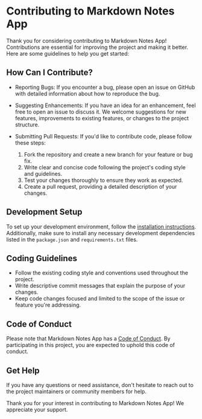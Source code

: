 # Contributing to Markdown Notes App

Thank you for considering contributing to Markdown Notes App! Contributions are essential for improving the project and making it better. Here are some guidelines to help you get started:

## How Can I Contribute?

-   Reporting Bugs: If you encounter a bug, please open an issue on GitHub with detailed information about how to reproduce the bug.

-   Suggesting Enhancements: If you have an idea for an enhancement, feel free to open an issue to discuss it. We welcome suggestions for new features, improvements to existing features, or changes to the project structure.

-   Submitting Pull Requests: If you'd like to contribute code, please follow these steps:
    1. Fork the repository and create a new branch for your feature or bug fix.
    2. Write clear and concise code following the project's coding style and guidelines.
    3. Test your changes thoroughly to ensure they work as expected.
    4. Create a pull request, providing a detailed description of your changes.

## Development Setup

To set up your development environment, follow the [installation instructions](README.md). Additionally, make sure to install any necessary development dependencies listed in the `package.json` and `requirements.txt` files.

## Coding Guidelines

-   Follow the existing coding style and conventions used throughout the project.
-   Write descriptive commit messages that explain the purpose of your changes.
-   Keep code changes focused and limited to the scope of the issue or feature you're addressing.

## Code of Conduct

Please note that Markdown Notes App has a [Code of Conduct](CODE_OF_CONDUCT.md). By participating in this project, you are expected to uphold this code of conduct.

## Get Help

If you have any questions or need assistance, don't hesitate to reach out to the project maintainers or community members for help.

Thank you for your interest in contributing to Markdown Notes App! We appreciate your support.
